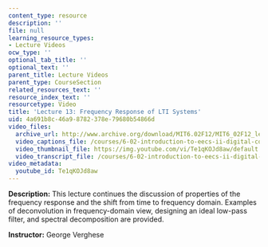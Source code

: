 ```yaml
---
content_type: resource
description: ''
file: null
learning_resource_types:
- Lecture Videos
ocw_type: ''
optional_tab_title: ''
optional_text: ''
parent_title: Lecture Videos
parent_type: CourseSection
related_resources_text: ''
resource_index_text: ''
resourcetype: Video
title: 'Lecture 13: Frequency Response of LTI Systems'
uid: 4a691b8c-46a9-8782-378e-79680b54866d
video_files:
  archive_url: http://www.archive.org/download/MIT6.02F12/MIT6_02F12_lec13_300k.mp4
  video_captions_file: /courses/6-02-introduction-to-eecs-ii-digital-communication-systems-fall-2012/872cc96fa6015008ac5cf124aea5e7bb_Te1qKOJd8aw.vtt
  video_thumbnail_file: https://img.youtube.com/vi/Te1qKOJd8aw/default.jpg
  video_transcript_file: /courses/6-02-introduction-to-eecs-ii-digital-communication-systems-fall-2012/ec0da2a34089ca753f158efaddfcbb71_Te1qKOJd8aw.pdf
video_metadata:
  youtube_id: Te1qKOJd8aw
---
```


**Description:** This lecture continues the discussion of properties of the frequency response and the shift from time to frequency domain. Examples of deconvolution in frequency-domain view, designing an ideal low-pass filter, and spectral decomposition are provided.

**Instructor:** George Verghese